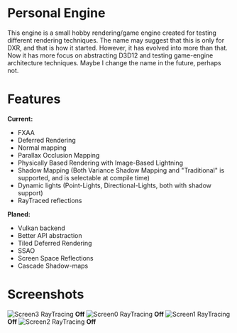 # Personal Engine
This engine is a small hobby rendering/game engine created for testing different rendering techniques. The name may suggest that this is only for DXR, and that is how it started. However, it has evolved into more than that. Now it has more focus on abstracting D3D12 and testing game-engine architecture techniques. Maybe I change the name in the future, perhaps not.

# Features
**Current:**
* FXAA
* Deferred Rendering
* Normal mapping
* Parallax Occlusion Mapping
* Physically Based Rendering with Image-Based Lightning
* Shadow Mapping (Both Variance Shadow Mapping and "Traditional" is supported, and is selectable at compile time)
* Dynamic lights (Point-Lights, Directional-Lights, both with shadow support)
* RayTraced reflections

**Planed:**
* Vulkan backend
* Better API abstraction
* Tiled Deferred Rendering
* SSAO
* Screen Space Reflections
* Cascade Shadow-maps

# Screenshots
![Screen3](Screenshots/screen3.png? "Screen3")
RayTracing **Off**
![Screen0](Screenshots/screen0.png? "Screen0")
RayTracing **Off**
![Screen1](Screenshots/screen1.png? "Screen1")
RayTracing **Off**
![Screen2](Screenshots/screen2.png? "Screen2")
RayTracing **Off**

